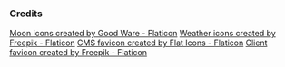 ### Credits

<a href="https://www.flaticon.com/free-icons/moon" title="moon icons">Moon icons created by Good Ware - Flaticon</a>
<a href="https://www.flaticon.com/free-icons/weather" title="weather icons">Weather icons created by Freepik - Flaticon</a>
<a href="https://www.flaticon.com/free-icons/article" title="article icons">CMS favicon created by Flat Icons - Flaticon</a>
<a href="https://www.flaticon.com/free-icons/blog" title="blog icons">Client favicon created by Freepik - Flaticon</a>
